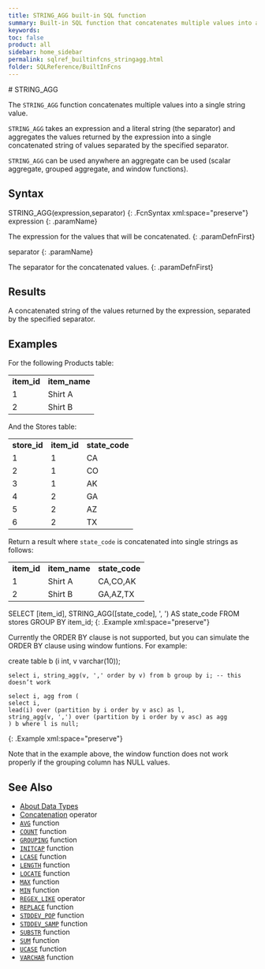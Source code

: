 ```yaml
---
title: STRING_AGG built-in SQL function
summary: Built-in SQL function that concatenates multiple values into a single string value
keywords:
toc: false
product: all
sidebar: home_sidebar
permalink: sqlref_builtinfcns_stringagg.html
folder: SQLReference/BuiltInFcns
---
```

<section>
<div class="TopicContent" data-swiftype-index="true" markdown="1">
# STRING_AGG

The `STRING_AGG` function concatenates multiple values into a single string value.

`STRING_AGG` takes an expression and a literal string (the separator) and aggregates the values returned by the expression into a single concatenated string of values separated by the specified separator.

`STRING_AGG` can be used anywhere an aggregate can be used (scalar aggregate, grouped aggregate, and window functions).

## Syntax

<div class="fcnWrapperWide" markdown="1">
    STRING_AGG(expression,separator)
{: .FcnSyntax xml:space="preserve"}

</div>

<div class="paramList" markdown="1">
expression
{: .paramName}

The expression for the values that will be concatenated.
{: .paramDefnFirst}

separator
{: .paramName}

The separator for the concatenated values.
{: .paramDefnFirst}



</div>

## Results

A concatenated string of the values returned by the expression, separated by the specified separator.


## Examples

For the following Products table:

<table>
    <col />
    <col />
    <tbody>
        <tr>
            <td><b>item_id</b></td>
            <td><b>item_name</b></td>
        </tr>
        <tr>
            <td>1</td>
            <td>Shirt A</td>
        </tr>
        <tr>
            <td>2</td>
            <td>Shirt B</td>
        </tr>
    </tbody>
</table>

And the Stores table:

<table>
    <col />
    <col />
    <col />
    <tbody>
        <tr>
            <td><b>store_id</b></td>
            <td><b>item_id</b></td>
            <td><b>state_code</b></td>
        </tr>
        <tr>
            <td>1</td>
            <td>1</td>
            <td>CA</td>
        </tr>
        <tr>
            <td>2</td>
            <td>1</td>
            <td>CO</td>
        </tr>
        <tr>
            <td>3</td>
            <td>1</td>
            <td>AK</td>
        </tr>
        <tr>
            <td>4</td>
            <td>2</td>
            <td>GA</td>
        </tr>
        <tr>
            <td>5</td>
            <td>2</td>
            <td>AZ</td>
        </tr>
        <tr>
            <td>6</td>
            <td>2</td>
            <td>TX</td>
        </tr>
    </tbody>
</table>

Return a result where `state_code` is concatenated into single strings as follows:

<table>
    <col />
    <col />
    <col />
    <tbody>
        <tr>
            <td><b>item_id</b></td>
            <td><b>item_name</b></td>
            <td><b>state_code</b></td>
        </tr>
        <tr>
            <td>1</td>
            <td>Shirt A</td>
            <td>CA,CO,AK</td>
        </tr>
        <tr>
            <td>2</td>
            <td>Shirt B</td>
            <td>GA,AZ,TX</td>
        </tr>
    </tbody>
</table>

<div class="preWrapper" markdown="1">
    SELECT
        [item_id],
        STRING_AGG([state_code], ', ') AS state_code
    FROM
        stores
    GROUP BY
        item_id;
{: .Example xml:space="preserve"}

</div>

Currently the ORDER BY clause is not supported, but you can simulate the ORDER BY clause using window funtions. For example:

<div class="preWrapper" markdown="1">
    create table b (i int, v varchar(10));

    select i, string_agg(v, ',' order by v) from b group by i; -- this doesn’t work

    select i, agg from (
    select i,
    lead(i) over (partition by i order by v asc) as l,
    string_agg(v, ',') over (partition by i order by v asc) as agg
    ) b where l is null;
{: .Example xml:space="preserve"}

</div>

Note that in the example above, the window function does not work properly if the grouping column has NULL values.


## See Also

* [About Data Types](sqlref_datatypes_numerictypes.html)
* [Concatenation](sqlref_builtinfcns_concat.html) operator
* [`AVG`](sqlref_builtinfcns_avg.html) function
* [`COUNT`](sqlref_builtinfcns_count.html) function
* [`GROUPING`](sqlref_builtinfcns_grouping.html) function
* [`INITCAP`](sqlref_builtinfcns_initcap.html) function
* [`LCASE`](sqlref_builtinfcns_lcase.html) function
* [`LENGTH`](sqlref_builtinfcns_length.html) function
* [`LOCATE`](sqlref_builtinfcns_locate.html) function
* [`MAX`](sqlref_builtinfcns_max.html) function
* [`MIN`](sqlref_builtinfcns_min.html) function
* [`REGEX_LIKE`](sqlref_builtinfcns_regexplike.html) operator
* [`REPLACE`](sqlref_builtinfcns_replace.html) function
* [`STDDEV_POP`](sqlref_builtinfcns_stddevpop.html) function
* [`STDDEV_SAMP`](sqlref_builtinfcns_stddevsamp.html) function
* [`SUBSTR`](sqlref_builtinfcns_substr.html) function
* [`SUM`](sqlref_builtinfcns_sum.html) function
* [`UCASE`](sqlref_builtinfcns_ucase.html) function
* [`VARCHAR`](sqlref_builtinfcns_varchar.html) function


</div>
</section>
